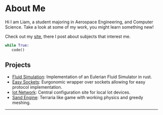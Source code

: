 
# About Me
Hi I am Liam, a student majoring in Aerospace Engineering, and Computer Science. Take a look at some of my work, you might learn something new!

Check out my [site](https://larmbs.github.io/personal-site/), there I post about subjects that interest me.

```Python
while True:
   code()
```

## Projects
- [Fluid Simulation](https://github.com/Larmbs/fluid-sim-rs):
   Implementation of an Eulerian Fluid Simulator in rust.
- [Easy Sockets](https://github.com/Larmbs/easy-sockets-rs):
   Eurgonomic wrapper over sockets allowing for easy protocol implementation.
- [Iot Network](https://github.com/Larmbs/iot-net):
   Central configuration site for local Iot devices.
- [Sand Engine](https://github.com/Larmbs/sand-engine):
   Terraria like game with working physics and greedy meshing.
---